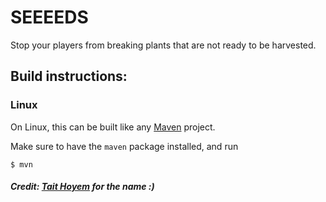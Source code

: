 # SEEEEDS
 Stop your players from breaking plants that are not ready to be harvested.

## Build instructions:

### Linux

On Linux, this can be built like any [Maven](https://maven.apache.org/) project.

Make sure to have the `maven` package installed, and run

```
$ mvn
```

##### Credit: [Tait Hoyem](github.com/TTWNO) for the name :)
